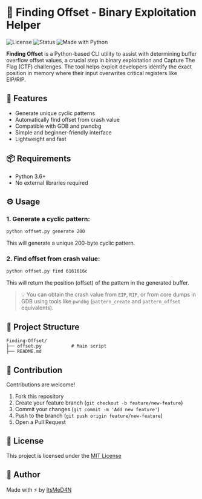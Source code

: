 # 🧠 Finding Offset - Binary Exploitation Helper

![License](https://img.shields.io/badge/license-MIT-blue.svg)
![Status](https://img.shields.io/badge/status-active-brightgreen)
![Made with Python](https://img.shields.io/badge/Made%20with-Python-blue)

**Finding Offset** is a Python-based CLI utility to assist with determining buffer overflow offset values, a crucial step in binary exploitation and Capture The Flag (CTF) challenges. The tool helps exploit developers identify the exact position in memory where their input overwrites critical registers like EIP/RIP.

## 🚀 Features

- Generate unique cyclic patterns
- Automatically find offset from crash value
- Compatible with GDB and pwndbg
- Simple and beginner-friendly interface
- Lightweight and fast

## 📦 Requirements

- Python 3.6+
- No external libraries required

## ⚙️ Usage

### 1. Generate a cyclic pattern:

```bash
python offset.py generate 200
```

This will generate a unique 200-byte cyclic pattern.

### 2. Find offset from crash value:

```bash
python offset.py find 6161616c
```

This will return the position (offset) of the pattern in the generated buffer.

> 💡 You can obtain the crash value from `EIP`, `RIP`, or from core dumps in GDB using tools like `pwndbg` (`pattern_create` and `pattern_offset` equivalents).

## 📁 Project Structure

```
Finding-Offset/
├── offset.py           # Main script
├── README.md
```

## 🤝 Contribution

Contributions are welcome!

1. Fork this repository
2. Create your feature branch (`git checkout -b feature/new-feature`)
3. Commit your changes (`git commit -m 'Add new feature'`)
4. Push to the branch (`git push origin feature/new-feature`)
5. Open a Pull Request

## 📄 License

This project is licensed under the [MIT License](LICENSE)

## 👑 Author

Made with ⚡ by [ItsMeD4N](https://github.com/ItsMeD4N)
